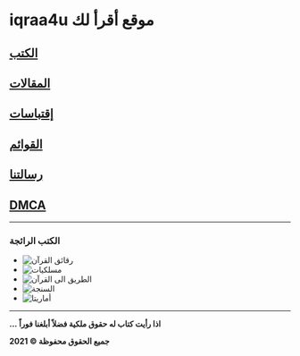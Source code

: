 
#   iqraa4u  موقع أقرأ لك

## [الكتب](books.md)
## [المقالات](articles.md)
## [إقتباسات](quotes.md)
## [القوائم](lists.md)
## [رسالتنا](message.md)
## [DMCA](DMCA.md)
-------
### الكتب الرائجة 
- ![رقائق القرآن]()
- ![مسلكيات]()
- ![الطريق الى القرآن]()
- ![السنجة]()
- ![أماريتا]()

















------
**... اذا رأيت كتاب له حقوق ملكية فضلاً أبلغنا فوراً**

**2021 © جميع الحقوق محفوظة**

